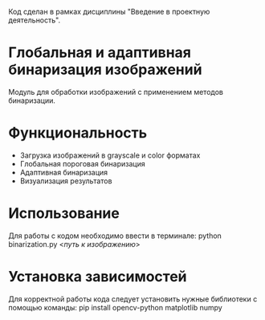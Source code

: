 Код сделан в рамках дисциплины "Введение в проектную деятельность".

# Глобальная и адаптивная бинаризация изображений
Модуль для обработки изображений с применением методов бинаризации.

# Функциональность
- Загрузка изображений в grayscale и color форматах
- Глобальная пороговая бинаризация
- Адаптивная бинаризация
- Визуализация результатов

# Использование
Для работы с кодом необходимо ввести в терминале:
  python binarization.py <*путь к изображению*>
  
# Установка зависимостей
Для корректной работы кода следует установить нужные библиотеки с помощью команды:
  pip install opencv-python matplotlib numpy
